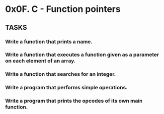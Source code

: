 # 0x0F. C - Function pointers
## TASKS
### Write a function that prints a name.
### Write a function that executes a function given as a parameter on each element of an array.
### Write a function that searches for an integer.
### Write a program that performs simple operations.
### Write a program that prints the opcodes of its own main function.
